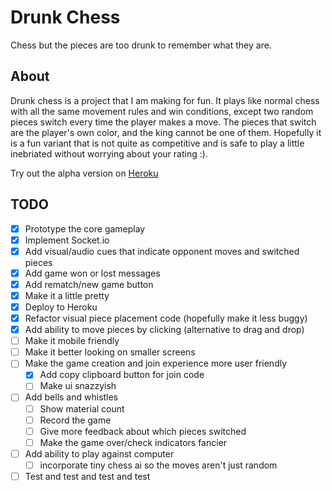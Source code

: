 # Drunk Chess


Chess but the pieces are too drunk to remember what they are.


## About


Drunk chess is a project that I am making for fun. It plays like normal chess with all the same movement rules and win conditions, except two random pieces switch every time the player makes a move. The pieces that switch are the player's own color, and the king cannot be one of them. Hopefully it is a fun variant that is not quite as competitive and is safe to play a little inebriated without worrying about your rating :).

Try out the alpha version on [Heroku](https://drunk-chess.herokuapp.com)

## TODO

- [x] Prototype the core gameplay
- [x] Implement Socket.io
- [x] Add visual/audio cues that indicate opponent moves and switched pieces
- [x] Add game won or lost messages
- [x] Add rematch/new game button
- [x] Make it a little pretty
- [x] Deploy to Heroku
- [x] Refactor visual piece placement code (hopefully make it less buggy)
- [x] Add ability to move pieces by clicking (alternative to drag and drop)
- [ ] Make it mobile friendly
- [ ] Make it better looking on smaller screens
- [ ] Make the game creation and join experience more user friendly
  - [x] Add copy clipboard button for join code
  - [ ] Make ui snazzyish
- [ ] Add bells and whistles
  - [ ] Show material count
  - [ ] Record the game
  - [ ] Give more feedback about which pieces switched
  - [ ] Make the game over/check indicators fancier
- [ ] Add ability to play against computer
  - [ ] incorporate tiny chess ai so the moves aren't just random
- [ ] Test and test and test and test
